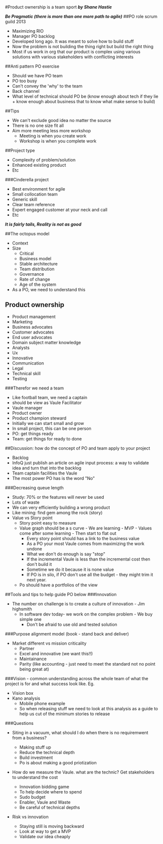#Product ownership is a team sport 
***by Shane Hastie***

***Be Pragmatic (there is more than one more path to agile)***
##PO role scrum guild 2013
- Maximizing RIO
- Manager PO backlog 
- Developed long ago. It was meant to solve how to build stuff
- Now the problem is not building the thing right but build the right thing
- Most if us work in org that our product is complex using various solutions with various stakeholders with conflicting interests 

##Anti pattern PO exercise
- Should we have PO team 
- PO too busy
- Can't convey the 'why' to the team
- Back channel 
- What level of technical should PO be (know enough about tech if they lie + know enough about business that to know what make sense to build)

##Tips
- We can't exclude good idea no matter the source 
- There is no one size fit all
- Aim more meeting less more workshop 
	- Meeting is when you create work
	- Workshop is when you complete work

##Project type
- Complexity of problem/solution
- Enhanced existing product 
- Etc

###Cinderella project
- Best environment for agile
- Small collocation team 
- Generic skill
- Clear team reference 
- Expert engaged customer at your neck and call
- Etc

***It is fairly tails, Reality is not as good***

##The octopus model 
-  Context
  - Size
	- Critical 
	-  Business model
	- Stable architecture 
	- Team distribution 
	- Governance 
	- Rate of change
	- Age of the system 
- As a PO, we need to understand this

## Product ownership 
- Product management 
- Marketing
- Business advocates 
- Customer advocates
- End user advocates 
- Domain subject matter knowledge 
- Analysts 
- Ux 
- Innovative 
- Communication
- Legal
- Technical skill
- Testing 

###Therefor we need a team 
- Like football team, we need a captain
- should be view as Vaule Facilitator 
- Vaule manager
- Product owner 
- Product champion steward
- Initially we can start small and grow 
- In small project, this can be one person 
- PO: get things ready
- Team: get things for ready to done 

##Discussion: how do the concept of PO and team apply to your project 
- Backlog 
- InfoQ just publish an article on agile input process: a way to validate idea and turn that into the backlog
- Team captain facilities the Vaule 
- The most power PO has is the word "No"

###Decreasing queue length 
- Study: 70% or the features will never be used
- Lots of waste
- We can very efficiently building a wrong product 
- Like mining: find gem among the rock (story)
- Value vs Story point
  - Story point easy to measure
  - Value graph should be a s curve 
		- We are learning 
		- MVP
		- Values come after some learning 
		- Then start to flat out 
	- Every story point should has a link to the business value
	-  As a PO your most Vaule comes from maximizing the work undone 
	-  What we don't do enough is say "stop" 
	- If the incremental Vaule is less than the incremental cost then don't build it
	- Sometime we do it because it is none value
	- If PO is in silo, if PO don't use all the budget - they might trim it next year. 
  - Po should have a portfolios of the view 
  
##Tools and tips to help guide PO below 
###Innovation 
- The number on challenge is to create a culture of innovation - Jim highsmith 
	- In software dev today- we work on the complex problem 
    		- We buy simple one 
  		- Don't be afraid to use old and tested solution 

###Purpose alignment model (book - stand back and deliver) 
- Market different vs mission criticality 
	- Partner 
	- Excel and innovative (we want this!!)
	- Maintainance 
	- Parity (like accounting - just need to meet the standard not no point being great at)

###Vision - common understanding across the whole team of what the project is for and what success look like. Eg.
- Vision box
- Kano analysis 
	- Mobile phone example 
	- So when releasing stuff we need to look at this analysis as a guide to help us cut of the minimum stories to release 

###Questions 
- Siting in a vacuum, what should I do when there is no requiremwent from a business?
	- Making stuff up
	- Reduce the technical depth 
	- Build investment 
	- Po is about making a good priotization 
	
- How do we measure the Vaule. what are the technic? Get stakeholders to understand the cost
	- Innovation bidding game 
	- To help decide where to spend
	- Sudo budget 
	- Enabler, Vaule and Waste 
	- Be careful of technical depths 

- Risk vs innovation
	- Staying still is moving backward 
	- Look at way to get a MVP
	- Validate our idea cheaply 



